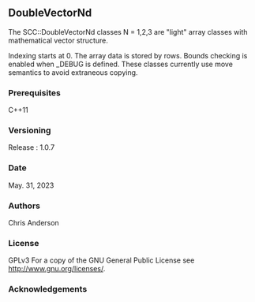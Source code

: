 ## DoubleVectorNd


The SCC::DoubleVectorNd classes N = 1,2,3 are "light" array classes with mathematical vector structure.

Indexing starts at 0.
The array data is stored by rows.
Bounds checking is enabled when _DEBUG is defined.
These classes currently use move semantics to avoid extraneous copying.
### Prerequisites
C++11
### Versioning
Release : 1.0.7
### Date 
May. 31, 2023 
### Authors
Chris Anderson
### License
GPLv3  For a copy of the GNU General Public License see <http://www.gnu.org/licenses/>.
### Acknowledgements


